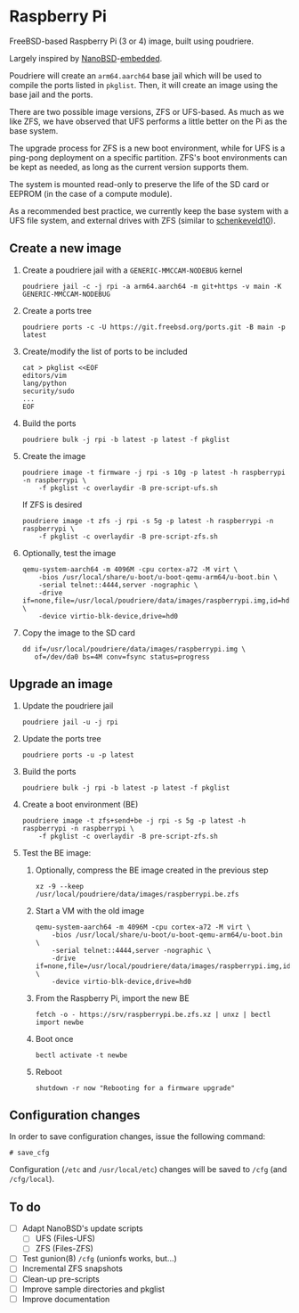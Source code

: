 # Raspberry Pi

FreeBSD-based Raspberry Pi (3 or 4) image, built using poudriere.

Largely inspired by [NanoBSD]-[embedded].

Poudriere will create an `arm64.aarch64` base jail which will be used to compile the ports listed in `pkglist`.  Then, it will create an image using the base jail and the ports.

There are two possible image versions, ZFS or UFS-based.  As much as we like ZFS, we have observed that UFS performs a little better on the Pi as the base system.

The upgrade process for ZFS is a new boot environment, while for UFS is a ping-pong deployment on a specific partition.  ZFS's boot environments can be kept as needed, as long as the current version supports them.

The system is mounted read-only to preserve the life of the SD card or EEPROM (in the case of a compute module).

As a recommended best practice, we currently keep the base system with a UFS file system, and external drives with ZFS (similar to [schenkeveld10]).

## Create a new image

1. Create a poudriere jail with a `GENERIC-MMCCAM-NODEBUG` kernel

       poudriere jail -c -j rpi -a arm64.aarch64 -m git+https -v main -K GENERIC-MMCCAM-NODEBUG

2. Create a ports tree

       poudriere ports -c -U https://git.freebsd.org/ports.git -B main -p latest

3. Create/modify the list of ports to be included

       cat > pkglist <<EOF
       editors/vim
       lang/python
       security/sudo
       ...
       EOF

4. Build the ports

       poudriere bulk -j rpi -b latest -p latest -f pkglist

5. Create the image

       poudriere image -t firmware -j rpi -s 10g -p latest -h raspberrypi -n raspberrypi \
           -f pkglist -c overlaydir -B pre-script-ufs.sh

   If ZFS is desired

       poudriere image -t zfs -j rpi -s 5g -p latest -h raspberrypi -n raspberrypi \
           -f pkglist -c overlaydir -B pre-script-zfs.sh

6. Optionally, test the image

       qemu-system-aarch64 -m 4096M -cpu cortex-a72 -M virt \
           -bios /usr/local/share/u-boot/u-boot-qemu-arm64/u-boot.bin \
           -serial telnet::4444,server -nographic \
           -drive if=none,file=/usr/local/poudriere/data/images/raspberrypi.img,id=hd0 \
           -device virtio-blk-device,drive=hd0

7. Copy the image to the SD card

       dd if=/usr/local/poudriere/data/images/raspberrypi.img \
          of=/dev/da0 bs=4M conv=fsync status=progress

## Upgrade an image

1. Update the poudriere jail

       poudriere jail -u -j rpi

2. Update the ports tree

       poudriere ports -u -p latest

4. Build the ports

       poudriere bulk -j rpi -b latest -p latest -f pkglist

5. Create a boot environment (BE)

       poudriere image -t zfs+send+be -j rpi -s 5g -p latest -h raspberrypi -n raspberrypi \
           -f pkglist -c overlaydir -B pre-script-zfs.sh

6. Test the BE image:

   1. Optionally, compress the BE image created in the previous step

          xz -9 --keep /usr/local/poudriere/data/images/raspberrypi.be.zfs

   2. Start a VM with the old image

          qemu-system-aarch64 -m 4096M -cpu cortex-a72 -M virt \
              -bios /usr/local/share/u-boot/u-boot-qemu-arm64/u-boot.bin \
              -serial telnet::4444,server -nographic \
              -drive if=none,file=/usr/local/poudriere/data/images/raspberrypi.img,id=hd0 \
              -device virtio-blk-device,drive=hd0

   3. From the Raspberry Pi, import the new BE

          fetch -o - https://srv/raspberrypi.be.zfs.xz | unxz | bectl import newbe

   4. Boot once

          bectl activate -t newbe

   5. Reboot

          shutdown -r now "Rebooting for a firmware upgrade"

## Configuration changes

In order to save configuration changes, issue the following command:

    # save_cfg

Configuration (`/etc` and `/usr/local/etc`) changes will be saved to `/cfg` (and `/cfg/local`).

## To do

- [ ] Adapt NanoBSD's update scripts
   - [ ] UFS (Files-UFS)
   - [ ] ZFS (Files-ZFS)
- [ ] Test gunion(8) `/cfg` (unionfs works, but...)
- [ ] Incremental ZFS snapshots
- [ ] Clean-up pre-scripts
- [ ] Improve sample directories and pkglist
- [ ] Improve documentation

[NanoBSD]: https://papers.freebsd.org/2005/phk-nanobsd/
[embedded]: https://github.com/freebsd/freebsd-src/tree/main/tools/tools/nanobsd/embedded
[schenkeveld10]: https://2010.asiabsdcon.org/papers/abc2010-P4A-paper.pdf
